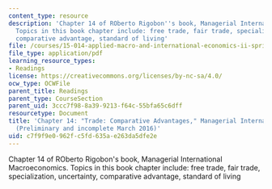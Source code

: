 ```yaml
---
content_type: resource
description: 'Chapter 14 of ROberto Rigobon''s book, Managerial International Macroeconomics.
  Topics in this book chapter include: free trade, fair trade, specialization, uncertainty,
  comparative advantage, standard of living'
file: /courses/15-014-applied-macro-and-international-economics-ii-spring-2016/c7f9f9e0962fc5fd635ae263da5dfe2e_MIT15_014S16_Chapter14.pdf
file_type: application/pdf
learning_resource_types:
- Readings
license: https://creativecommons.org/licenses/by-nc-sa/4.0/
ocw_type: OCWFile
parent_title: Readings
parent_type: CourseSection
parent_uid: 3ccc7f98-8a39-9213-f64c-55bfa65c6dff
resourcetype: Document
title: 'Chapter 14: "Trade: Comparative Advantages," Managerial International Macroeconomics
  (Preliminary and incomplete March 2016)'
uid: c7f9f9e0-962f-c5fd-635a-e263da5dfe2e
---
```

Chapter 14 of ROberto Rigobon's book, Managerial International Macroeconomics. Topics in this book chapter include: free trade, fair trade, specialization, uncertainty, comparative advantage, standard of living